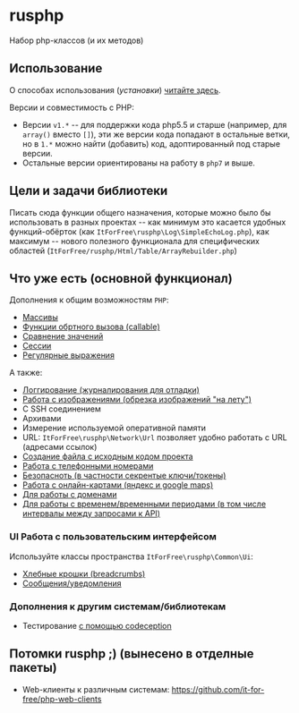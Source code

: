 # rusphp

Набор php-классов (и их методов)

## Использование

О способах использования (*установки*) [читайте здесь](http://fkn.ktu10.com/node/8592).

Версии и совместимость с PHP:
* Версии `v1.*` -- для поддержки кода php5.5 и старше (например, для `array()` вместо `[]`),
   эти же версии кода попадают в остальные ветки, но в `1.*` можно найти (добавить) код, адоптированный под старые версии.
* Остальные версии ориентированы на работу в `php7` и выше.

## Цели и задачи библиотеки

Писать сюда функции общего назначения, которые можно было бы использовать в разных проектах 
-- как минимум это касается удобных функций-обёрток (как `ItForFree\rusphp\Log\SimpleEchoLog.php`), 
как максимум -- нового полезного функционала для специфических областей (`ItForFree/rusphp/Html/Table/ArrayRebuilder.php`)

## Что уже есть (основной функционал)

Дополнения к общим возможностям `PHP`:

* [Массивы](src/PHP/ArrayLib/README.md)
* [Функции обртного вызова (callable)](src/PHP/Callback/README.md) 
* [Сравнение значений](src/PHP/Comparator/README.md)
* [Сессии](src/PHP/Session/README.md)
* [Регулярные выражения](src/PHP/Regexp/README.md)  

А также:

* [Логгирование (журналирования для отладки)](docs/logging.md)
* [Работа с изображениями (обрезка изображений "на лету")](src/File/Image/README.md)
* C SSH соединением
* Архивами
* Измерение используемой оперативной памяти
* URL: `ItForFree\rusphp\Network\Url` позволяет удобно работать с URL (адресами ссылок)
* [Создание файла c исходным кодом проекта](src/Documentaion/FileCreator/README.md)
* [Работа с телефонными номерами](src/Common/Phone/PhoneNumber/README.md)
* [Безопасноть (в частности секрентые ключи/токены)](src/PHP/Security/README.md)
* [Работа с онлайн-картами (яндекс и google maps)](src/Common/Map/README.md)
* [Для работы с доменами](src/Network/Domain/README.md)
* [Для работы с временем/временными периодами (в том числе интервалы между запросами к API)](src/Common/Time/README.md)

### UI Работа с  пользовательским интерфейсом

Используйте классы пространcтва `ItForFree\rusphp\Common\Ui`:

* [Хлебные крошки (breadcrumbs)](src/Common/Ui/Breadcrumbs/README.md)
* [Сообщения/уведомления](src/Common/Ui/Message/README.md)

### Дополнения к другим системам/библиотекам

* Тестирование [с помощью codeception](docs/codeception.md)


## Потомки rusphp ;) (вынесено в отделные пакеты)

* Web-клиенты к различным системам: https://github.com/it-for-free/php-web-clients



